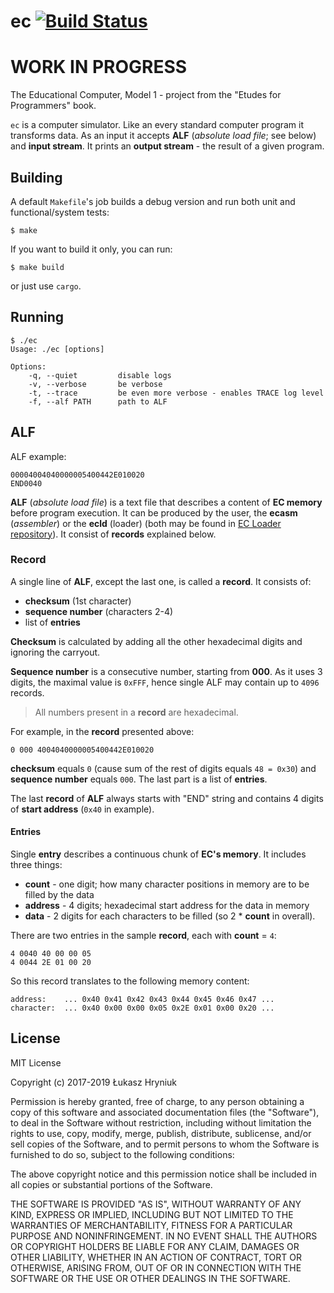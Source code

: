 # ec [![Build Status](https://travis-ci.com/hryniuk/ec.svg?token=hH6LPCLCyUFneJpS1zdy&branch=master)](https://travis-ci.com/hryniuk/ec)

# WORK IN PROGRESS

The Educational Computer, Model 1 - project from the "Etudes for Programmers"
book.

`ec` is a computer simulator. Like an every standard computer program it
transforms data. As an input it accepts **ALF** (_absolute load file_; see
below) and **input stream**. It prints an **output stream** - the result of a
given program.

## Building

A default `Makefile`'s job builds a debug version and run both unit and
functional/system tests:

```shell
$ make
```

If you want to build it only, you can run:

```shell
$ make build
```

or just use `cargo`.

## Running

```shell
$ ./ec
Usage: ./ec [options]

Options:
    -q, --quiet         disable logs
    -v, --verbose       be verbose
    -t, --trace         be even more verbose - enables TRACE log level
    -f, --alf PATH      path to ALF
```

## ALF

ALF example:

```
00004004040000005400442E010020
END0040
```

**ALF** (_absolute load file_) is a text file that describes a content of **EC memory** before program
execution. It can be produced by the user, the **ecasm** (_assembler_) or the
**ecld** (loader) (both may be found in [EC Loader
repository](git@github.com:hryniuk/asm-ec.git)). It consist of **records**
explained below.

### Record

A single line of **ALF**, except the last one, is called a **record**. It
consists of:
* **checksum** (1st character)
* **sequence number** (characters 2-4)
* list of **entries**

**Checksum** is calculated by adding all the other hexadecimal digits and
ignoring the carryout.

**Sequence number** is a consecutive number, starting from **000**. As it uses
3 digits, the maximal value is `0xFFF`, hence single ALF may contain up to `4096`
records.

> All numbers present in a **record** are hexadecimal.

For example, in the **record** presented above:

```
0 000 4004040000005400442E010020
```

**checksum** equals `0` (cause sum of the rest of digits equals `48 = 0x30`) and
**sequence number** equals `000`. The last part is a list of **entries**.

The last **record** of **ALF** always starts with "END" string and contains 4
digits of **start address** (`0x40` in example).

#### Entries

Single **entry** describes a continuous chunk of **EC's memory**. It includes
three things:

* **count** - one digit; how many character positions in memory are to be filled by
  the data
* **address** - 4 digits; hexadecimal start address for the data in memory
* **data** - 2 digits for each characters to be filled (so 2 * **count** in
  overall).

There are two entries in the sample **record**, each with **count** = `4`:

```
4 0040 40 00 00 05
4 0044 2E 01 00 20
```

So this record translates to the following memory content:

```
address:    ... 0x40 0x41 0x42 0x43 0x44 0x45 0x46 0x47 ...
character:  ... 0x40 0x00 0x00 0x05 0x2E 0x01 0x00 0x20 ...
```


## License

MIT License

Copyright (c) 2017-2019 Łukasz Hryniuk

Permission is hereby granted, free of charge, to any person obtaining a copy
of this software and associated documentation files (the "Software"), to deal
in the Software without restriction, including without limitation the rights
to use, copy, modify, merge, publish, distribute, sublicense, and/or sell
copies of the Software, and to permit persons to whom the Software is
furnished to do so, subject to the following conditions:

The above copyright notice and this permission notice shall be included in all
copies or substantial portions of the Software.

THE SOFTWARE IS PROVIDED "AS IS", WITHOUT WARRANTY OF ANY KIND, EXPRESS OR
IMPLIED, INCLUDING BUT NOT LIMITED TO THE WARRANTIES OF MERCHANTABILITY,
FITNESS FOR A PARTICULAR PURPOSE AND NONINFRINGEMENT. IN NO EVENT SHALL THE
AUTHORS OR COPYRIGHT HOLDERS BE LIABLE FOR ANY CLAIM, DAMAGES OR OTHER
LIABILITY, WHETHER IN AN ACTION OF CONTRACT, TORT OR OTHERWISE, ARISING FROM,
OUT OF OR IN CONNECTION WITH THE SOFTWARE OR THE USE OR OTHER DEALINGS IN THE
SOFTWARE.
